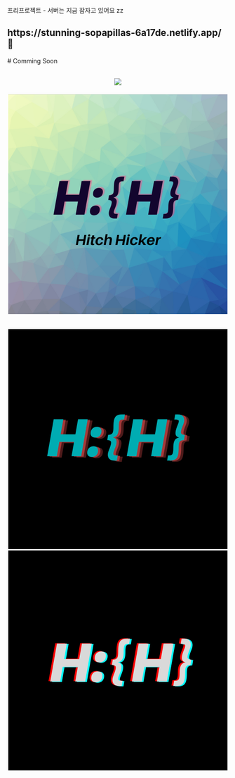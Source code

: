 </p>
프리프로젝트  - 서버는 지금 잠자고 있어요 zz
 <h2>https://stunning-sopapillas-6a17de.netlify.app/ 💎</h2>

<p align="center">

<p>
<p>
# Comming Soon
</p>

</p>
<p align="center">
  <br>
  <img src="./newWave.gif">
  <br>
 <br>
  <img src="./logo.png">
  <br>
</p>
<p align="center">
  <br>
   <img src="./darkLogo.png">
 
  <br>
  <img src="./logo_dark.png">
 <br>

</p>
